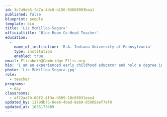```yaml
---
id: 3c7a9eb5-fd7a-4dc0-b150-93868993baa1
published: false
blueprint: people
template: bio
title: 'Liz McKillop-Segura'
officialtitle: 'Blue Room Co-Head Teacher'
education:
  -
    name_of_institution: 'B.A. Indiana University of Pennsylvania'
    type: institution
    enabled: true
email: Elizabeth@Cambridge-Ellis.org
bio: 'I am an experienced early childhood educator and hold a degree in Health and Human Services, with a major in Child and Family Studies. For the past 8 years I served as director of an Early Childhood Program and prior to that also taught for 8 years. I am excited about joining the Blue Room and continuing arts integration in play-based teaching at CES!'
photo: 'Liz McKillop-Segura.jpg'
role:
  - teacher
programs:
  - day
classrooms:
  - af22aa7b-08f2-4f3a-b509-10c03031eee4
updated_by: 1179db75-8eeb-4bad-8e60-d5005aef7ef8
updated_at: 1635173689
---
```

